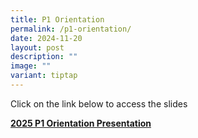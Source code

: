 ```yaml
---
title: P1 Orientation
permalink: /p1-orientation/
date: 2024-11-20
layout: post
description: ""
image: ""
variant: tiptap
---
```

<p></p>
<p>Click on the link below to access the slides</p>
<p><strong><a href="/files/P1 Orientation 2025/P1_Orientation_2025_all_presentation_14_Nov2024_website_compressed.pdf" rel="noopener nofollow" target="_blank">2025 P1 Orientation Presentation</a></strong>
</p>